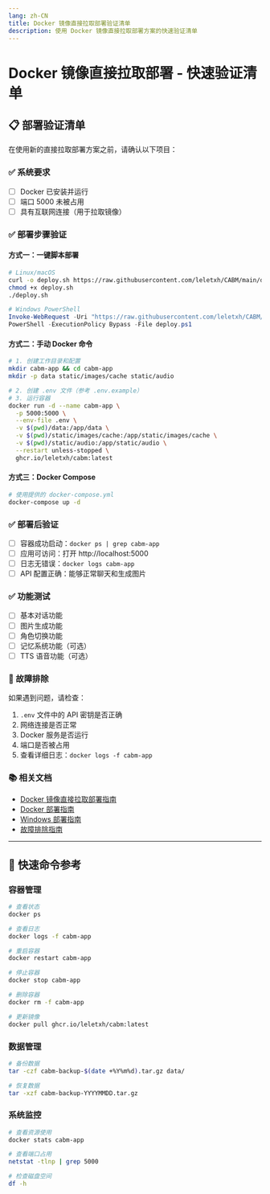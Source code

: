 ```yaml
---
lang: zh-CN
title: Docker 镜像直接拉取部署验证清单
description: 使用 Docker 镜像直接拉取部署方案的快速验证清单
---
```


# Docker 镜像直接拉取部署 - 快速验证清单

## 📋 部署验证清单

在使用新的直接拉取部署方案之前，请确认以下项目：

### ✅ 系统要求
- [ ] Docker 已安装并运行
- [ ] 端口 5000 未被占用
- [ ] 具有互联网连接（用于拉取镜像）

### ✅ 部署步骤验证

#### 方式一：一键脚本部署
```bash
# Linux/macOS
curl -o deploy.sh https://raw.githubusercontent.com/leletxh/CABM/main/deploy.sh
chmod +x deploy.sh
./deploy.sh
```

```powershell
# Windows PowerShell
Invoke-WebRequest -Uri "https://raw.githubusercontent.com/leletxh/CABM/main/deploy.ps1" -OutFile "deploy.ps1"
PowerShell -ExecutionPolicy Bypass -File deploy.ps1
```

#### 方式二：手动 Docker 命令
```bash
# 1. 创建工作目录和配置
mkdir cabm-app && cd cabm-app
mkdir -p data static/images/cache static/audio

# 2. 创建 .env 文件（参考 .env.example）
# 3. 运行容器
docker run -d --name cabm-app \
  -p 5000:5000 \
  --env-file .env \
  -v $(pwd)/data:/app/data \
  -v $(pwd)/static/images/cache:/app/static/images/cache \
  -v $(pwd)/static/audio:/app/static/audio \
  --restart unless-stopped \
  ghcr.io/leletxh/cabm:latest
```

#### 方式三：Docker Compose
```bash
# 使用提供的 docker-compose.yml
docker-compose up -d
```

### ✅ 部署后验证
- [ ] 容器成功启动：`docker ps | grep cabm-app`
- [ ] 应用可访问：打开 http://localhost:5000
- [ ] 日志无错误：`docker logs cabm-app`
- [ ] API 配置正确：能够正常聊天和生成图片

### ✅ 功能测试
- [ ] 基本对话功能
- [ ] 图片生成功能
- [ ] 角色切换功能
- [ ] 记忆系统功能（可选）
- [ ] TTS 语音功能（可选）

### 🔧 故障排除
如果遇到问题，请检查：
1. `.env` 文件中的 API 密钥是否正确
2. 网络连接是否正常
3. Docker 服务是否运行
4. 端口是否被占用
5. 查看详细日志：`docker logs -f cabm-app`

### 📚 相关文档
- [Docker 镜像直接拉取部署指南](DOCKER_PULL_GUIDE.md)
- [Docker 部署指南](DOCKER_DEPLOY_GUIDE.md)
- [Windows 部署指南](WINDOWS_DEPLOY_GUIDE.md)
- [故障排除指南](DOCKER_SOLUTION.md)

---

## 🚀 快速命令参考

### 容器管理
```bash
# 查看状态
docker ps

# 查看日志
docker logs -f cabm-app

# 重启容器
docker restart cabm-app

# 停止容器
docker stop cabm-app

# 删除容器
docker rm -f cabm-app

# 更新镜像
docker pull ghcr.io/leletxh/cabm:latest
```

### 数据管理
```bash
# 备份数据
tar -czf cabm-backup-$(date +%Y%m%d).tar.gz data/

# 恢复数据
tar -xzf cabm-backup-YYYYMMDD.tar.gz
```

### 系统监控
```bash
# 查看资源使用
docker stats cabm-app

# 查看端口占用
netstat -tlnp | grep 5000

# 检查磁盘空间
df -h
```
